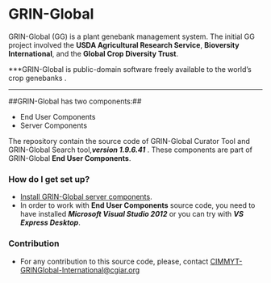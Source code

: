 # GRIN-Global #

GRIN-Global (GG) is a plant genebank management system. The initial GG project involved the **USDA
Agricultural Research Service**, **Bioversity International**, and the **Global Crop Diversity Trust**.

***GRIN-Global is public-domain software freely available to the world’s crop genebanks .
***
##GRIN-Global has two components:##
* End User Components
* Server Components
 
The repository contain the source code of GRIN-Global Curator Tool and GRIN-Global Search tool,***version 1.9.6.41*** . These components are part of GRIN-Global **End User Components**.

### How do I get set up? ###

* [Install GRIN-Global server components](http://www.ars-grin.gov/npgs/gringlobal/docs/gg_installation_guide.pdf).
* In order to work with **End User Components** source code, you need to have installed ***Microsoft Visual Studio 2012*** or you can try with ***VS Express Desktop***.


### Contribution ###

* For any contribution to this source code, please, contact CIMMYT-GRINGlobal-International@cgiar.org